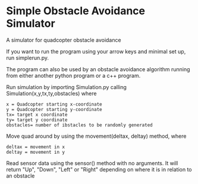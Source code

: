 Simple Obstacle Avoidance Simulator
===================================

A simulator for quadcopter obstacle avoidance

If you want to run the program using your arrow keys and minimal set up, run simplerun.py.

The program can also be used by an obstacle avoidance algorithm running from either another python program or a c++ program.

Run simulation by importing Simulation.py calling Simulation(x,y,tx,ty,obstacles) where
```
x = Quadcopter starting x-coordinate
y = Quadcopter starting y-coordinate
tx= target x coordinate
ty= target y coordinate
obstacles= number of ibstacles to be randomly generated
```

Move quad around by using the movement(deltax, deltay) method, where

```
deltax = movement in x
deltay = movement in y
```

Read sensor data using the sensor() method with no arguments. It will return "Up", "Down", "Left" or "Right" depending on where it is in relation to an obstacle
